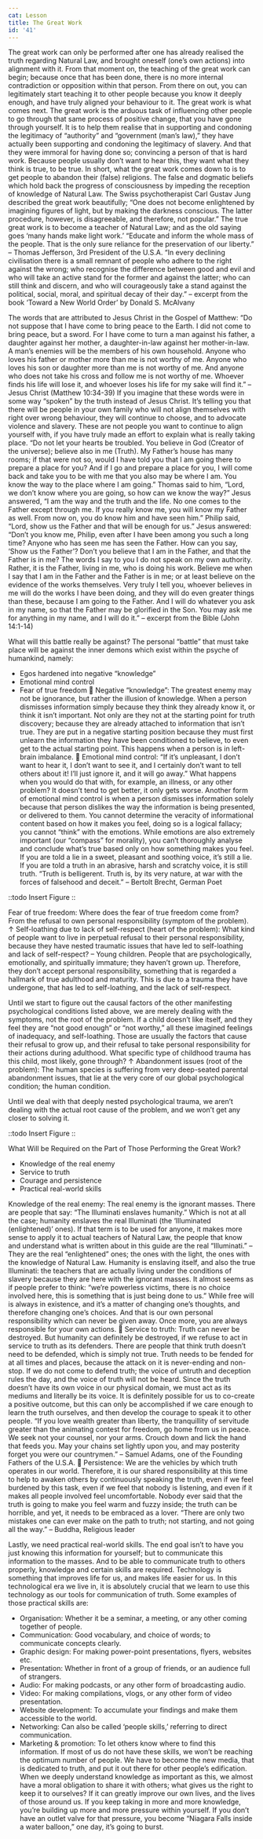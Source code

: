 ```yaml
---
cat: Lesson
title: The Great Work
id: '41'
---
```


The great work can only be performed after one has already realised the truth regarding
Natural Law, and brought oneself (one’s own actions) into alignment with it. From that
moment on, the teaching of the great work can begin; because once that has been done, there
is no more internal contradiction or opposition within that person. From there on out, you can
legitimately start teaching it to other people because you know it deeply enough, and have
truly aligned your behaviour to it. The great work is what comes next.
The great work is the arduous task of influencing other people to go through that same
process of positive change, that you have gone through yourself. It is to help them realise that
in supporting and condoning the legitimacy of “authority” and “government (man’s law),”
they have actually been supporting and condoning the legitimacy of slavery. And that they
were immoral for having done so; convincing a person of that is hard work. Because people
usually don’t want to hear this, they want what they think is true, to be true.
In short, what the great work comes down to is to get people to abandon their (false) religions.
The false and dogmatic beliefs which hold back the progress of consciousness by impeding
the reception of knowledge of Natural Law.
The Swiss psychotherapist Carl Gustav Jung described the great work beautifully;
“One does not become enlightened by imagining figures of light, but by making the darkness
conscious. The latter procedure, however, is disagreeable, and therefore, not popular.”
The true great work is to become a teacher of Natural Law; and as the old saying goes ‘many
hands make light work.’
“Educate and inform the whole mass of the people. That is the only sure reliance for the
preservation of our liberty.” – Thomas Jefferson, 3rd President of the U.S.A.
“In every declining civilisation there is a small remnant of people who adhere to the right
against the wrong; who recognise the difference between good and evil and who will take an
active stand for the former and against the latter; who can still think and discern, and who
will courageously take a stand against the political, social, moral, and spiritual decay of their
day.” – excerpt from the book ‘Toward a New World Order’ by Donald S. McAlvany

The words that are attributed to Jesus Christ in the Gospel of Matthew:
“Do not suppose that I have come to bring peace to the Earth. I did not come to bring peace,
but a sword. For I have come to turn a man against his father, a daughter against her mother,
a daughter-in-law against her mother-in-law. A man’s enemies will be the members of his
own household. Anyone who loves his father or mother more than me is not worthy of me.
Anyone who loves his son or daughter more than me is not worthy of me. And anyone who
does not take his cross and follow me is not worthy of me. Whoever finds his life will lose it,
and whoever loses his life for my sake will find it.” – Jesus Christ (Matthew 10:34-39)
If you imagine that these words were in some way “spoken” by the truth instead of Jesus
Christ. It’s telling you that there will be people in your own family who will not align
themselves with right over wrong behaviour, they will continue to choose, and to advocate
violence and slavery. These are not people you want to continue to align yourself with, if you
have truly made an effort to explain what is really taking place.
“Do not let your hearts be troubled. You believe in God (Creator of the universe); believe also
in me (Truth). My Father’s house has many rooms; if that were not so, would I have told you
that I am going there to prepare a place for you? And if I go and prepare a place for you, I
will come back and take you to be with me that you also may be where I am. You know the
way to the place where I am going.” Thomas said to him, “Lord, we don’t know where you
are going, so how can we know the way?” Jesus answered, “I am the way and the truth and
the life. No one comes to the Father except through me. If you really know me, you will know
my Father as well. From now on, you do know him and have seen him.”
Philip said, “Lord, show us the Father and that will be enough for us.” Jesus answered:
“Don’t you know me, Philip, even after I have been among you such a long time? Anyone who
has seen me has seen the Father. How can you say, ‘Show us the Father’? Don’t you believe
that I am in the Father, and that the Father is in me? The words I say to you I do not speak on
my own authority. Rather, it is the Father, living in me, who is doing his work. Believe me
when I say that I am in the Father and the Father is in me; or at least believe on the evidence
of the works themselves. Very truly I tell you, whoever believes in me will do the works I have
been doing, and they will do even greater things than these, because I am going to the Father.
And I will do whatever you ask in my name, so that the Father may be glorified in the Son.
You may ask me for anything in my name, and I will do it.”
– excerpt from the Bible (John 14:1-14)

What will this battle really be against?
The personal “battle” that must take place will be against the inner demons which exist within
the psyche of humankind, namely:
- Egos hardened into negative “knowledge”
- Emotional mind control
- Fear of true freedom
 Negative “knowledge”: The greatest enemy may not be ignorance, but rather the
illusion of knowledge. When a person dismisses information simply because they
think they already know it, or think it isn’t important. Not only are they not at the
starting point for truth discovery; because they are already attached to information
that isn’t true. They are put in a negative starting position because they must first
unlearn the information they have been conditioned to believe, to even get to the
actual starting point. This happens when a person is in left-brain imbalance.
 Emotional mind control: “If it’s unpleasant, I don’t want to hear it, I don’t want to see
it, and I certainly don’t want to tell others about it! I’ll just ignore it, and it will go
away.” What happens when you would do that with, for example, an illness, or any
other problem? It doesn’t tend to get better, it only gets worse.
Another form of emotional mind control is when a person dismisses information
solely because that person dislikes the way the information is being presented, or
delivered to them. You cannot determine the veracity of informational content based
on how it makes you feel, doing so is a logical fallacy; you cannot “think” with the
emotions. While emotions are also extremely important (our “compass” for morality),
you can’t thoroughly analyse and conclude what’s true based only on how something
makes you feel. If you are told a lie in a sweet, pleasant and soothing voice, it’s still a
lie. If you are told a truth in an abrasive, harsh and scratchy voice, it is still truth.
“Truth is belligerent. Truth is, by its very nature, at war with the forces of falsehood and
deceit.” – Bertolt Brecht, German Poet

::todo
Insert Figure
::

Fear of true freedom: Where does the fear of true freedom come from?
From the refusal to own personal responsibility (symptom of the problem).
↑
Self-loathing due to lack of self-respect (heart of the problem):
What kind of people want to live in perpetual refusal to their personal responsibility,
because they have nested traumatic issues that have led to self-loathing and lack of
self-respect? – Young children. People that are psychologically, emotionally, and
spiritually immature; they haven’t grown up. Therefore, they don’t accept personal
responsibility, something that is regarded a hallmark of true adulthood and maturity.
This is due to a trauma they have undergone, that has led to self-loathing, and the lack
of self-respect.

Until we start to figure out the causal factors of the other manifesting psychological
conditions listed above, we are merely dealing with the symptoms, not the root of the
problem. If a child doesn’t like itself, and they feel they are “not good enough” or
“not worthy,” all these imagined feelings of inadequacy, and self-loathing. Those are
usually the factors that cause their refusal to grow up, and their refusal to take personal
responsibility for their actions during adulthood.
What specific type of childhood trauma has this child, most likely, gone through?
↑
Abandonment issues (root of the problem):
The human species is suffering from very deep-seated parental abandonment issues,
that lie at the very core of our global psychological condition; the human condition.

Until we deal with that deeply nested psychological trauma, we aren’t dealing with the actual
root cause of the problem, and we won’t get any closer to solving it.

::todo
Insert Figure
::

What Will be Required on the Part of Those Performing the Great Work?
- Knowledge of the real enemy
- Service to truth
- Courage and persistence
- Practical real-world skills

Knowledge of the real enemy: The real enemy is the ignorant masses.
There are people that say: “The Illuminati enslaves humanity.” Which is not at all the
case; humanity enslaves the real Illuminati (the ‘Illuminated (enlightened)’ ones).
If that term is to be used for anyone, it makes more sense to apply it to actual teachers
of Natural Law, the people that know and understand what is written about in this guide
are the real “Illuminati.” – They are the real “enlightened” ones; the ones with the
light, the ones with the knowledge of Natural Law.
Humanity is enslaving itself, and also the true Illuminati: the teachers that are actually
living under the conditions of slavery because they are here with the ignorant masses.
It almost seems as if people prefer to think: “we’re powerless victims, there is no
choice involved here, this is something that is just being done to us.” While free will is
always in existence, and it’s a matter of changing one’s thoughts, and therefore
changing one’s choices. And that is our own personal responsibility which can never
be given away. Once more, you are always responsible for your own actions.
 Service to truth: Truth can never be destroyed. But humanity can definitely be
destroyed, if we refuse to act in service to truth as its defenders. There are people that
think truth doesn’t need to be defended, which is simply not true. Truth needs to be
fended for at all times and places, because the attack on it is never-ending and non-
stop. If we do not come to defend truth; the voice of untruth and deception rules the
day, and the voice of truth will not be heard. Since the truth doesn’t have its own voice
in our physical domain, we must act as its mediums and literally be its voice.
It is definitely possible for us to co-create a positive outcome, but this can only be
accomplished if we care enough to learn the truth ourselves, and then develop the
courage to speak it to other people.
“If you love wealth greater than liberty, the tranquillity of servitude greater than the
animating contest for freedom, go home from us in peace. We seek not your counsel,
nor your arms. Crouch down and lick the hand that feeds you. May your chains set
lightly upon you, and may posterity forget you were our countrymen.”
– Samuel Adams, one of the Founding Fathers of the U.S.A.
 Persistence: We are the vehicles by which truth operates in our world. Therefore, it is
our shared responsibility at this time to help to awaken others by continuously
speaking the truth, even if we feel burdened by this task, even if we feel that nobody is
listening, and even if it makes all people involved feel uncomfortable.
Nobody ever said that the truth is going to make you feel warm and fuzzy inside; the
truth can be horrible, and yet, it needs to be embraced as a lover.
“There are only two mistakes one can ever make on the path to truth; not starting, and not
going all the way.” – Buddha, Religious leader

Lastly, we need practical real-world skills. The end goal isn’t to have you just knowing this
information for yourself; but to communicate this information to the masses. And to be able to
communicate truth to others properly, knowledge and certain skills are required.
Technology is something that improves life for us, and makes life easier for us. In this
technological era we live in, it is absolutely crucial that we learn to use this technology as our
tools for communication of truth.
Some examples of those practical skills are:
- Organisation: Whether it be a seminar, a meeting, or any other coming together of people.
- Communication: Good vocabulary, and choice of words; to communicate concepts clearly.
- Graphic design: For making power-point presentations, flyers, websites etc.
- Presentation: Whether in front of a group of friends, or an audience full of strangers.
- Audio: For making podcasts, or any other form of broadcasting audio.
- Video: For making compilations, vlogs, or any other form of video presentation.
- Website development: To accumulate your findings and make them accessible to the world.
- Networking: Can also be called ‘people skills,’ referring to direct communication.
- Marketing & promotion: To let others know where to find this information.
If most of us do not have these skills, we won’t be reaching the optimum number of people.
We have to become the new media, that is dedicated to truth, and put it out there for other
people’s edification.
When we deeply understand knowledge as important as this, we almost have a moral
obligation to share it with others; what gives us the right to keep it to ourselves? If it can
greatly improve our own lives, and the lives of those around us.
If you keep taking in more and more knowledge, you’re building up more and more pressure
within yourself. If you don’t have an outlet valve for that pressure, you become “Niagara Falls
inside a water balloon,” one day, it’s going to burst.

